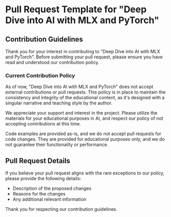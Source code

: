 # Pull Request Template for "Deep Dive into AI with MLX and PyTorch"

## Contribution Guidelines
Thank you for your interest in contributing to "Deep Dive into AI with MLX and PyTorch". Before submitting your pull request, please ensure you have read and understood our contribution policy.

### Current Contribution Policy
As of now, "Deep Dive into AI with MLX and PyTorch" does not accept external contributions or pull requests. This policy is in place to maintain the consistency and integrity of the educational content, as it's designed with a singular narrative and teaching style by the author.

We appreciate your support and interest in the project. Please utilize the materials for your educational purposes in AI, and respect our policy of not accepting contributions at this time.

Code examples are provided as-is, and we do not accept pull requests for code changes. They are provided for educational purposes only, and we do not guarantee their functionality or performance.

## Pull Request Details
If you believe your pull request aligns with the rare exceptions to our policy, please provide the following details:
- Description of the proposed changes
- Reasons for the changes
- Any additional relevant information

Thank you for respecting our contribution guidelines.
